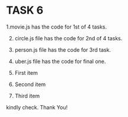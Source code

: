 # TASK 6

1.movie.js has the code for 1st of 4 tasks.
  
2. circle.js file has the code for 2nd of 4 tasks.
   
3. person.js file has the code for 3rd task.
   
4. uber.js file has the code for final one.

1. First item
2. Second item
3. Third item

kindly check.  Thank You!



 
 
